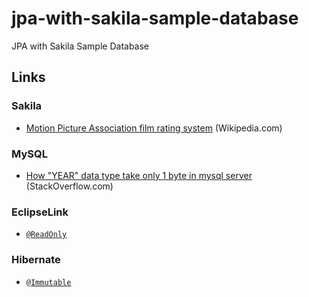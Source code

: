 # jpa-with-sakila-sample-database
JPA with Sakila Sample Database


















## Links

### Sakila

* [Motion Picture Association film rating system](https://en.wikipedia.org/wiki/Motion_Picture_Association_film_rating_system) (Wikipedia.com)

### MySQL

* [How "YEAR" data type take only 1 byte in mysql server](https://stackoverflow.com/q/23074989/330457) (StackOverflow.com)

### EclipseLink

* [`@ReadOnly`](https://javadoc.io/doc/org.eclipse.persistence/eclipselink/latest/eclipselink/org/eclipse/persistence/annotations/ReadOnly.html)

### Hibernate

* [`@Immutable`](https://javadoc.io/doc/org.hibernate/hibernate-core/5.6.15.Final/org/hibernate/annotations/Immutable.html)
